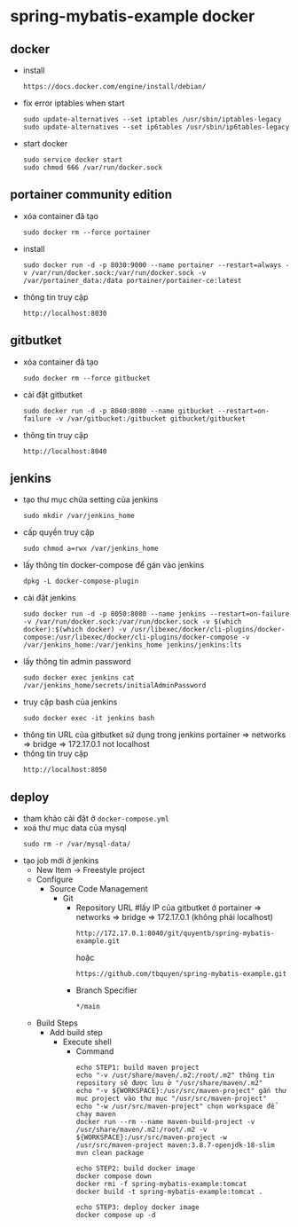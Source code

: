 # spring-mybatis-example docker 
## docker ##
  - install
    ```
    https://docs.docker.com/engine/install/debian/
    ```
  - fix error iptables when start
    ```
    sudo update-alternatives --set iptables /usr/sbin/iptables-legacy
    sudo update-alternatives --set ip6tables /usr/sbin/ip6tables-legacy
    ```
  - start docker
    ```
    sudo service docker start
    sudo chmod 666 /var/run/docker.sock
    ```

## portainer community edition ##
  - xóa container đã tạo
    ```
    sudo docker rm --force portainer
    ```
  - install
    ```
    sudo docker run -d -p 8030:9000 --name portainer --restart=always -v /var/run/docker.sock:/var/run/docker.sock -v /var/portainer_data:/data portainer/portainer-ce:latest
    ```
  - thông tin truy cập
    ```
    http://localhost:8030
    ```

## gitbutket ##
  - xóa container đã tạo
    ```
    sudo docker rm --force gitbucket
    ```
  - cài đặt gitbutket
    ```
    sudo docker run -d -p 8040:8080 --name gitbucket --restart=on-failure -v /var/gitbucket:/gitbucket gitbucket/gitbucket
    ```
  - thông tin truy cập
    ```
    http://localhost:8040
    ```

## jenkins ##
  - tạo thư mục chứa setting của jenkins
    ```
    sudo mkdir /var/jenkins_home
    ```
  - cấp quyền truy cập
    ```
    sudo chmod a=rwx /var/jenkins_home
    ```
  - lấy thông tin docker-compose để gán vào jenkins
    ```
    dpkg -L docker-compose-plugin
    ```
  - cài đặt jenkins
    ```
    sudo docker run -d -p 8050:8080 --name jenkins --restart=on-failure -v /var/run/docker.sock:/var/run/docker.sock -v $(which docker):$(which docker) -v /usr/libexec/docker/cli-plugins/docker-compose:/usr/libexec/docker/cli-plugins/docker-compose -v /var/jenkins_home:/var/jenkins_home jenkins/jenkins:lts
    ```
  - lấy thông tin admin password
    ```
    sudo docker exec jenkins cat /var/jenkins_home/secrets/initialAdminPassword
    ```
  - truy cập bash của jenkins
    ```
    sudo docker exec -it jenkins bash
    ```
  - thông tin URL của gitbutket sử dụng trong jenkins
    portainer => networks => bridge => 172.17.0.1 not localhost
  - thông tin truy cập
    ```
    http://localhost:8050
    ```
## deploy ##
  - tham khảo cài đặt ở `docker-compose.yml`
  - xoá thư mục data của mysql
    ```
    sudo rm -r /var/mysql-data/
    ```
  - tạo job mới ở jenkins
    - New Item -> Freestyle project
    - Configure
      - Source Code Management
        - Git
          - Repository URL #lấy IP của gitbutket ở portainer => networks => bridge => 172.17.0.1 (không phải localhost)
            ```
            http://172.17.0.1:8040/git/quyentb/spring-mybatis-example.git
            ```
            hoặc
            ```
            https://github.com/tbquyen/spring-mybatis-example.git
            ```
          - Branch Specifier
            ```
            */main
            ```
    - Build Steps
      - Add build step
        - Execute shell
          - Command
            ```
            echo STEP1: build maven project
            echo "-v /usr/share/maven/.m2:/root/.m2" thông tin repository sẽ được lưu ở "/usr/share/maven/.m2"
            echo "-v ${WORKSPACE}:/usr/src/maven-project" gắn thư mục project vào thư mục "/usr/src/maven-project"
            echo "-w /usr/src/maven-project" chọn workspace để chạy maven
            docker run --rm --name maven-build-project -v /usr/share/maven/.m2:/root/.m2 -v ${WORKSPACE}:/usr/src/maven-project -w /usr/src/maven-project maven:3.8.7-openjdk-18-slim mvn clean package

            echo STEP2: build docker image
            docker compose down
            docker rmi -f spring-mybatis-example:tomcat
            docker build -t spring-mybatis-example:tomcat .

            echo STEP3: deploy docker image
            docker compose up -d
            ```
